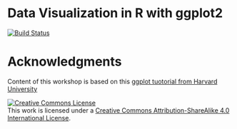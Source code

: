 # Data Visualization in R with ggplot2

[![Build Status](https://travis-ci.org/altaf-ali/ggplot_tutorial.svg?branch=master)](https://travis-ci.org/altaf-ali/ggplot_tutorial)

# Acknowledgments

Content of this workshop is based on this [ggplot tuotorial from Harvard University](http://tutorials.iq.harvard.edu/R/Rgraphics/Rgraphics.html)

<a rel="license" href="http://creativecommons.org/licenses/by-sa/4.0/"><img alt="Creative Commons License" style="border-width:0" src="https://i.creativecommons.org/l/by-sa/4.0/88x31.png" /></a><br />This work is licensed under a <a rel="license" href="http://creativecommons.org/licenses/by-sa/4.0/">Creative Commons Attribution-ShareAlike 4.0 International License</a>.

